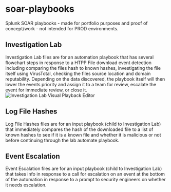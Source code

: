 # soar-playbooks
Splunk SOAR playbooks - made for portfolio purposes and proof of concept/work - not intended for PROD environments.

## Investigation Lab
Investigation Lab files are for an automation playbook that has several flowchart steps in response to a HTPP File download event detection including comparing the files hash to known hashes, investigating the file itself using VirusTotal, checking the files source location and domain reputability. Depending on the data discovered, the playbook itself will then lower the events priority and assign it to a team for review, escalate the event for immediate review, or close it.
![Investigation Lab Visual Playback Editor](soar-playbooks/investigationlab.png)

## Log File Hashes
Log File Hashes files are for an input playbook (child to Investigation Lab) that immediately compares the hash of the downloaded file to a list of known hashes to see if it is a known file and whether it is malicious or not before continuing through the lab automate playbook.

## Event Escalation
Event Escalation files are for an input playbook (child to Investigation Lab) that takes info in response to a call for escalation on an event at the bottom of the automation in response to a prompt to security engineers on whether it needs escalation.
